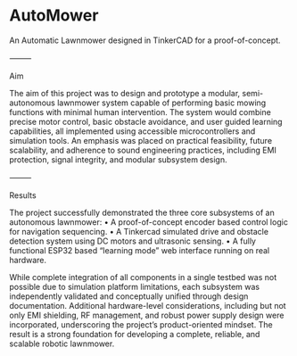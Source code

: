 # AutoMower
An Automatic Lawnmower designed in TinkerCAD for a proof-of-concept.

⸻

Aim

The aim of this project was to design and prototype a modular, semi-autonomous lawnmower system capable of performing basic mowing functions with minimal human intervention. The system would combine precise motor control, basic obstacle avoidance, and user guided learning capabilities, all implemented using accessible microcontrollers and simulation tools. An emphasis was placed on practical feasibility, future scalability, and adherence to sound engineering practices, including EMI protection, signal integrity, and modular subsystem design.

⸻

Results

The project successfully demonstrated the three core subsystems of an autonomous lawnmower:
	•	A proof-of-concept encoder based control logic for navigation sequencing.
	•	A Tinkercad simulated drive and obstacle detection system using DC motors and ultrasonic sensing.
	•	A fully functional ESP32 based “learning mode” web interface running on real hardware.

While complete integration of all components in a single testbed was not possible due to simulation platform limitations, each subsystem was independently validated and conceptually unified through design documentation. Additional hardware-level considerations, including but not only EMI shielding, RF management, and robust power supply design were incorporated, underscoring the project’s product-oriented mindset. The result is a strong foundation for developing a complete, reliable, and scalable robotic lawnmower.
